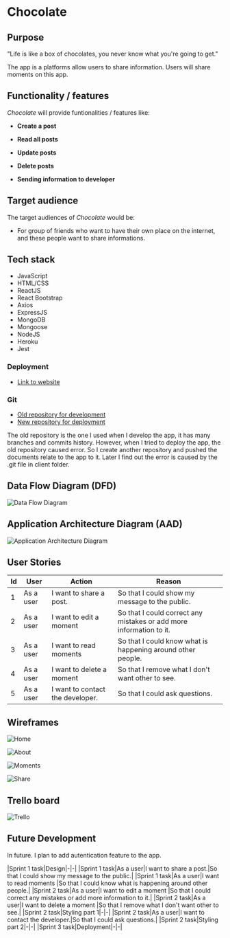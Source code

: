 # **Chocolate**

## **Purpose**

"Life is like a box of chocolates, you never know what you're going to get."

The app is a platforms allow users to share information. Users will share moments on this app. 

## **Functionality / features**

*Chocolate* will provide funtionalities / features like:

- **Create a post**

- **Read all posts**

- **Update posts**

- **Delete posts**

- **Sending information to developer**

## **Target audience**

The target audiences of *Chocolate* would be:

- For group of friends who want to have their own place on the internet, and these people want to share informations.

## **Tech stack**

- JavaScript
- HTML/CSS
- ReactJS
- React Bootstrap
- Axios
- ExpressJS
- MongoDB
- Mongoose
- NodeJS
- Heroku
- Jest

### **Deployment**
- [Link to website](https://chocolatemoments.herokuapp.com)

### **Git**
- [Old repository for development](https://github.com/xinyirachel/chocolate-fullstack)
- [New repository for deployment](https://github.com/xinyirachel/chocolate-moments)

The old repository is the one I used when I develop the app, it has many branches and commits history. However, when I tried to deploy the app, the old repository caused error. So I create another repository and pushed the documents relate to the app to it. Later I find out the error is caused by the .git file in client folder.

## **Data Flow Diagram (DFD)**

![Data Flow Diagram](./docs/Data_Flow_Diagram.png)

## **Application Architecture Diagram (AAD)**

![Application Architecture Diagram](./docs/Application_Architecture_Diagram.png)

## **User Stories**

|Id|User|Action|Reason|
|-|-|-|-|
|1|As a user|I want to share a post.|So that I could show my message to the public.|
|2|As a user|I want to edit a moment |So that I could correct any mistakes or add more information to it.|
|3|As a user|I want to read moments |So that I could know what is happening around other people.|
|4|As a user|I want to delete a moment |So that I remove what I don't want other to see.|
|5|As a user|I want to contact the developer.|So that I could ask questions.|

## **Wireframes**

![Home](./docs/Index.png)


![About](./docs/About.png)


![Moments](./docs/Moments.png)


![Share](./docs/Share.png)

## **Trello board**

![Trello](./docs/Trello.png)

## **Future Development**
In future. I plan to add autentication feature to the app.

|Sprint 1 task|Design|-|-|
|Sprint 1 task|As a user|I want to share a post.|So that I could show my message to the public.|
|Sprint 1 task|As a user|I want to read moments |So that I could know what is happening around other people.|
|Sprint 2 task|As a user|I want to edit a moment |So that I could correct any mistakes or add more information to it.|
|Sprint 2 task|As a user|I want to delete a moment |So that I remove what I don't want other to see.|
|Sprint 2 task|Styling part 1|-|-|
|Sprint 2 task|As a user|I want to contact the developer.|So that I could ask questions.|
|Sprint 2 task|Styling part 2|-|-|
|Sprint 3 task|Deployment|-|-|